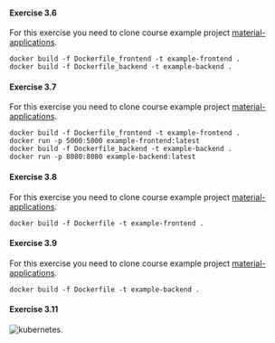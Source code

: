 #### Exercise 3.6


For this exercise you need to clone course example project [material-applications](https://github.com/docker-hy/material-applications/tree/main).

```
docker build -f Dockerfile_frontend -t example-frontend .
docker build -f Dockerfile_backend -t example-backend .
```

#### Exercise 3.7


For this exercise you need to clone course example project [material-applications](https://github.com/docker-hy/material-applications/tree/main).


```
docker build -f Dockerfile_frontend -t example-frontend .
docker run -p 5000:5000 example-frontend:latest 
docker build -f Dockerfile_backend -t example-backend .
docker run -p 8080:8080 example-backend:latest
```

#### Exercise 3.8


For this exercise you need to clone course example project [material-applications](https://github.com/docker-hy/material-applications/tree/main).


```
docker build -f Dockerfile -t example-frontend .
```

#### Exercise 3.9


For this exercise you need to clone course example project [material-applications](https://github.com/docker-hy/material-applications/tree/main).


```
docker build -f Dockerfile -t example-backend .
```

#### Exercise 3.11


![kubernetes]().
